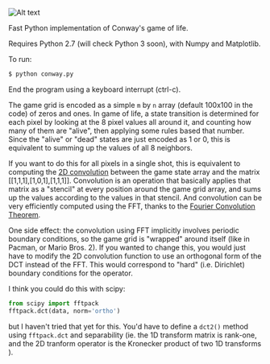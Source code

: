 ![Alt text](http://i.imgur.com/6B84SNI.png "Screenshot")

Fast Python implementation of Conway's game of life.

Requires Python 2.7 (will check Python 3 soon), with Numpy and Matplotlib.

To run:
```bash
$ python conway.py
```
End the program using a keyboard interrupt (ctrl-c).

The game grid is encoded as a simple `m` by `n` array (default 100x100 in the code) of zeros and ones.
In game of life, a state transition is determined for each pixel by looking at the 8 pixel values all around it, and counting how many of them are "alive", then applying some rules based that number. Since the "alive" or "dead" states are just encoded as 1 or 0, this is equivalent to summing up the values of all 8 neighbors. 

If you want to do this for all pixels in a single shot, this is equivalent to computing the [2D convolution](http://en.wikipedia.org/wiki/Convolution) between the game state array and the matrix [[1,1,1],[1,0,1],[1,1,1]]. Convolution is an operation that basically applies that matrix as a "stencil" at every position around the game grid array, and sums up the values according to the values in that stencil. And convolution can be very efficiently computed using the FFT, thanks to the [Fourier Convolution Theorem](http://en.wikipedia.org/wiki/Convolution_theorem).

One side effect: the convolution using FFT implicitly involves periodic 
boundary conditions, so the game grid is "wrapped" around itself (like in Pacman, or Mario Bros. 2).
If you wanted to change this, you would just have to modify the 2D convolution
function to use an orthogonal form of the DCT instead of the FFT. This would 
correspond to "hard" (i.e. Dirichlet) boundary conditions for the operator.

I think you could do this with scipy:

```python
from scipy import fftpack
fftpack.dct(data, norm='ortho')
```

but I haven't tried that yet for this. You'd have to define a `dct2()` method using `fftpack.dct` and separability (ie. the 1D transform matrix is rank-one, and the 2D tranform operator is the Kronecker product of two 1D transforms ). 
